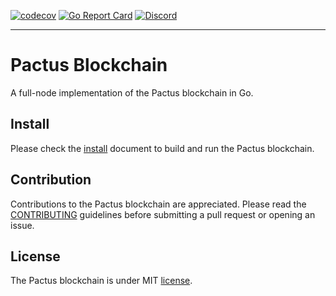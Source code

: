 [![codecov](https://codecov.io/gh/pactus-project/pactus/branch/main/graph/badge.svg?token=8N6N60D5UI)](https://codecov.io/gh/pactus-project/pactus)
[![Go Report Card](https://goreportcard.com/badge/github.com/pactus-project/pactus)](https://goreportcard.com/report/github.com/pactus-project/pactus)
[![Discord](https://badgen.net/badge/icon/discord?icon=discord&label)](https://discord.gg/zPqWqV85ch)

------

# Pactus Blockchain

A full-node implementation of the Pactus blockchain in Go.

## Install

Please check the [install](./docs/install.md) document to build and run the Pactus blockchain.

## Contribution

Contributions to the Pactus blockchain are appreciated.
Please read the [CONTRIBUTING](./CONTRIBUTING.md) guidelines before submitting a pull request or opening an issue.

## License

The Pactus blockchain is under MIT [license](./LICENSE).
